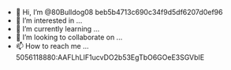 - 👋 Hi, I’m @80Bulldog08 beb5b4713c690c34f9d5df6207d0ef96
- 👀 I’m interested in ...
- 🌱 I’m currently learning ...
- 💞️ I’m looking to collaborate on ...
- 📫 How to reach me ...
5056118880:AAFLhLIF1ucvDO2b53EgTbO6GOeE3SGVbIE
<!---
80Bulldog08/80Bulldog08 is a ✨ special ✨ repository because its `README.md` (this file) appears on your GitHub profile.
You can click the Preview link to take a look at your changes.
--->
